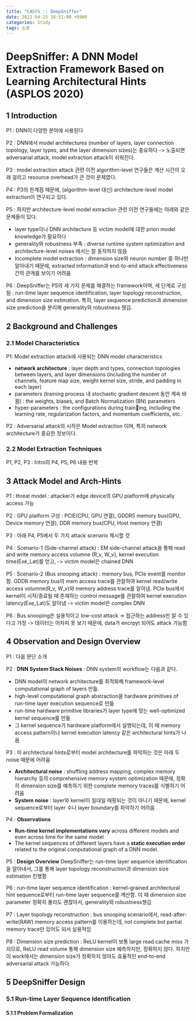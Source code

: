 ```yaml
---
title: "CASYS :: DeepSniffer"
date: 2021-04-25 16:51:00 +0900
categories: Study
tags: 논문
---
```


# DeepSniffer: A DNN Model Extraction Framework Based on Learning Architectural Hints (ASPLOS 2020)

## 1 Introduction

P1 : DNN이 다양한 분야에 사용된다

P2 : DNN에서 model architectures (number of layers, layer connection topology, layer types, and the layer dimension sizes)는 중요하다 -> 노출되면 adversarial attack, model extraction attack이 쉬워진다.

P3 : model extraction attack 관련 이전 algorithm-level 연구들은 계산 시간이 오래 걸리고 resource overhead가 큰 것이 문제였다.

P4 : P3의 한계점 때문에, (algorithm-level 대신) architecture-level model extraction이 연구되고 있다.

P5 : 하지만 architecture-level model extraction 관련 이전 연구들에는 아래와 같은 문제들이 있다.
- layer type이나 DNN architecture 등 victim model에 대한 priori model knowledge가 필요하다
- generality와 robustness 부족 : diverse runtime system optimization and architecture-level noises 에서는 잘 동작하지 않음
- Incomplete model extraction : dimension size와 neuron number 중 하나만 알아내기 때문에, extracted information과 end-to-end attack effectiveness 간의 관계를 보이기 어려움

P6 : DeepSniffer는 P5의 세 가지 문제를 해결하는 framework이며, 세 단계로 구성됨 : run-time
layer sequence identification, layer topology reconstruction, and dimension size estimation.
특히, layer sequence prediction과 dimension size prediction을 분리해 generality와 robustness 챙김.

## 2 Background and Challenges

### 2.1 Model Characteristics

P1: Model extraction attack에 사용되는 DNN model characteristics
- **network architecture** : layer depth and types, connection topologies between layers, and layer dimensions (including the number of channels, feature map size, weight kernel size, stride, and padding in each layer)
- parameters (training process 내 stochastic gradient descent 동안 계속 바뀜) : the weights, biases, and Batch Normalization (BN) parameters
- hyper-parameters : the configurations during training, including the learning rate, regularization factors, and momentum coefficients, etc.

P2 : Adversarial attack의 시작은 Model extraction 이며, 특히 network architecture가 중요한 정보이다.

### 2.2 Model Extraction Techniques

P1, P2, P3 : Intro의 P4, P5, P6 내용 반복

## 3 Attack Model and Arch-Hints

P1 : threat model : attacker가 edge device의 GPU platform에 physically access 가능

P2 : GPU platform 구성 : PCIE(CPU, GPU 연결), GDDR5 memory bus(GPU, Device memory 연결), DDR memory bus(CPU, Host memory 연결)

P3 : 아래 P4, P5에서 두 가지 attack scenario 제시할 것

P4 : Scenario-1 (Side-channel attack) : EM side-channel attack을 통해 read and write memory access volumne (R_v, W_v), kernel execution time(Exe_Lat)를 얻고, -> victim model은 chained DNN

P5 : Scenario-2 (Bus snooping attack) : memory bus, PCIe event를 monitor함. GDDR memory bus의 mem access trace를 관찰하여 kernel read/write access volumne(R_v, W_v)와 memory address trace를 알아냄. PCIe bus에서 kernel이 시작/종료될 때 존재하는 control message를 관찰하여 kernel execution latency(Exe_Lat)도 알아냄 -> victim model은 complex DNN

P6 : Bus snooping은 실용적이고 low-cost attack -> 접근하는 address만 알 수 있다고 가정 -> 데이터는 어차피 못 보기 때문에, data가 encrpyt 되어도 attack 가능함

## 4 Observation and Design Overview

P1 : 다음 문단 소개

P2 : **DNN System Stack Noises** : DNN system의 workflow는 다음과 같다.
- DNN model의 network architecture를 최적화해 framework-level computational graph of layers 만듦.
- high-level computational graph abstraction을 hardware primitives of run-time layer execution sequence로 만듦
- run-time hardware primitive libraries가 layer type에 맞는 well-optimized kernel sequence를 만듦
- 그 kernel sequence가 hardware platform에서 실행되는데, 이 때 memory access pattern이나 kernel execution latency 같은 architectural hints가 나옴

P3 : 이 architectural hints로부터 model architecture를 파악하는 것은 아래 두 noise 때문에 어려움
- **Architectural noise** : shuffling address mapping, complex memory hierarchy 등의 comprehensive memory system optimization 때문에, 정확히 dimension size를 예측하기 위한 complete memory traces를 식별하기 어려움
- **System noise** : layer와 kernel이 일대일 매핑되는 것이 아니기 때문에, kernel sequence로부터 layer 수나 layer boundary를 파악하기 어려움

P4 : **Observations** 
- **Run-time kernel implementations vary** across different models and even across time for the same model
- The kernel sequences of different layers have a **static execution order** related to the original computational graph of a DNN model.

P5 : **Design Overview**
DeepSniffer는 run-time layer sequence identification을 알아내서, 그를 통해 layer topology reconstruction과 dimension size estimation 진행함

P6 : run-time layer sequence identification : kernel-grained architectural hint sequence로부터 run-time layer sequence를 계산함. 이 때 dimension size parameter 정확히 몰라도 괜찮아서, generality와 robustness챙김

P7 : Layer topology reconstruction : bus snooping scenario에서, read-after-write(RAW) memory access pattern를 이용하는데, not complete but partial memory trace만 있어도 되서 실용적임

P8 : Dimension size prediction : ReLU kernel이 보통 large read cache miss 가지므로, ReLU read volume 통해 dimension size 예측하지만, 정확하지 않다. 하지만 이 work에서는 dimension size가 정확하지 않아도 효율적인 end-to-end adversarial attack 가능하다.

## 5 DeepSniffer Design

### 5.1 Run-time Layer Sequence Identification

#### 5.1.1 Problem Formalization

